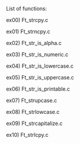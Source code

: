 List of functions:

ex00) Ft_strcpy.c

ex01) Ft_strncpy.c

ex02) Ft_str_is_alpha.c

ex03) Ft_str_is_numeric.c

ex04) Ft_str_is_lowercase.c

ex05) Ft_str_is_uppercase.c

ex06) Ft_str_is_printable.c

ex07) Ft_strupcase.c

ex08) Ft_strlowcase.c

ex09) Ft_strcapitalize.c

ex10) Ft_strlcpy.c
